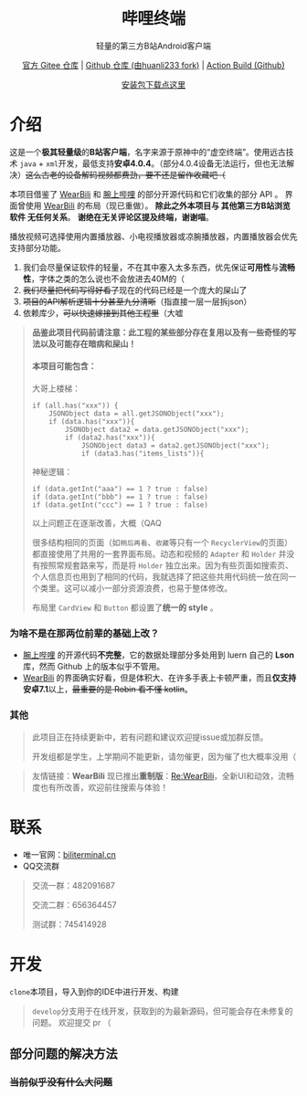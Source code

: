 <div align="center">

# 哔哩终端

轻量的第三方B站Android客户端

[官方 Gitee 仓库](https://gitee.com/RobinNotBad/BiliClient) | [Github 仓库 (由huanli233 fork)](https://github.com/huanli233/BiliClient) | [Action Build (Github)](https://github.com/huanli233/action_build_biliclient/actions)

[安装包下载点这里](https://gitee.com/RobinNotBad/BiliClient/releases)

</div>

# 介绍
这是一个**极其轻量级**的**B站客户端**，名字来源于原神中的“虚空终端”。使用远古技术 `java` + `xml`开发，最低支持**安卓4.0.4**。（部分4.0.4设备无法运行，但也无法解决）~~这么古老的设备解码视频都费劲，要不还是留作收藏吧（~~

本项目借鉴了 [WearBili](https://github.com/SpaceXC/WearBili) 和 [腕上哔哩](https://github.com/luern0313/WristBilibili) 的部分开源代码和它们收集的部分 API 。
界面曾使用 [WearBili](https://github.com/SpaceXC/WearBili) 的布局（现已重做）。
**除此之外本项目与 其他第三方B站浏览软件 无任何关系**。
**谢绝在无关评论区提及终端，谢谢喵**。

播放视频可选择使用内置播放器、小电视播放器或凉腕播放器，内置播放器会优先支持部分功能。

1. 我们会尽量保证软件的轻量，不在其中塞入太多东西，优先保证**可用性**与**流畅性**，字体之类的怎么说也不会放进去40M的（
2. ~~我们尽量把代码写得好看了~~现在的代码已经是一个庞大的屎山了
3. ~~项目的API解析逻辑十分甚至九分清晰~~（指直接一层一层拆json）
4. 依赖库少，~~可以快速嫁接到其他工程里~~（大嘘

>**品鉴此项目代码前请注意：此工程的某些部分存在复用以及有一些奇怪的写法以及可能存在暗病和屎山！**
>
>#### 本项目可能包含：
>
> 大哥上楼梯：
> ```
> if (all.has("xxx")) {
>     JSONObject data = all.getJSONObject("xxx");
>     if (data.has("xxx")){
>         JSONObject data2 = data.getJSONObject("xxx");
>         if (data2.has("xxx")){
>             JSONObject data3 = data2.getJSONObject("xxx");
>             if (data3.has("items_lists")){
>```
>
> 神秘逻辑：
> ```
> if (data.getInt("aaa") == 1 ? true : false)
> if (data.getInt("bbb") == 1 ? true : false)
> if (data.getInt("ccc") == 1 ? true : false)
>```
>
> 以上问题正在逐渐改善，大概（QAQ
>
> 很多结构相同的页面（如`稍后再看`、`收藏`等只有一个 `RecyclerView`的页面）都直接使用了共用的一套界面布局。动态和视频的 `Adapter` 和 `Holder` 并没有按照常规套路来写，而是将 `Holder` 独立出来。因为有些页面如搜索页、个人信息页也用到了相同的代码，我就选择了把这些共用代码统一放在同一个类里。这可以减小一部分资源浪费，也易于整体修改。
>
> 布局里 `CardView` 和 `Button` 都设置了**统一的 style** 。

### 为啥不是在那两位前辈的基础上改？

- [腕上哔哩](https://github.com/luern0313/WristBilibili) 的开源代码**不完整**，它的数据处理部分多处用到 luern 自己的 **Lson** 库，然而 Github 上的版本似乎不管用。
- [WearBili](https://github.com/SpaceXC/WearBili) 的界面确实好看，但是体积大、在许多手表上卡顿严重，而且**仅支持安卓7.1**以上，~~最重要的是 Robin 看不懂 kotlin~~。

### 其他

> 此项目正在持续更新中，若有问题和建议欢迎提issue或加群反馈。
>
> 开发组都是学生，上学期间不能更新，请勿催更，因为催了也大概率没用（

> 友情链接：**WearBili** 现已推出**重制版**：[Re:WearBili](https://github.com/SpaceXC/Re-WearBili)，全新UI和动效，流畅度也有所改善，欢迎前往搜索与体验！

# 联系
 
- 唯一官网：[biliterminal.cn](https://biliterminal.cn)
- QQ交流群
> 交流一群：482091687
>
> 交流二群：656364457
>
> 测试群：745414928

# 开发

`clone`本项目，导入到你的IDE中进行开发、构建

> `develop`分支用于在线开发，获取到的为最新源码，但可能会存在未修复的问题。
> 欢迎提交 pr （

## 部分问题的解决方法

### ~~当前似乎没有什么大问题~~